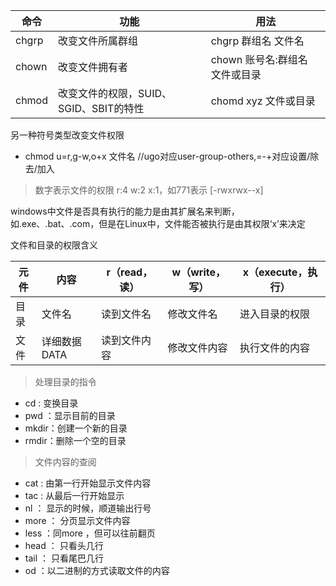 | 命令  | 功能                                   | 用法                           |
| ----- | -------------------------------------- | ------------------------------ |
| chgrp | 改变文件所属群组                       | chgrp  群组名 文件名           |
| chown | 改变文件拥有者                         | chown 账号名:群组名 文件或目录 |
| chmod | 改变文件的权限，SUID、SGID、SBIT的特性 | chomd xyz 文件或目录           |



另一种符号类型改变文件权限

- chmod     u=r,g-w,o+x 文件名  //ugo对应user-group-others,=-+对应设置/除去/加入

> 数字表示文件的权限 r:4  w:2 x:1，如771表示 [-rwxrwx--x] 



windows中文件是否具有执行的能力是由其扩展名来判断，如.exe、.bat、.com，但是在Linux中，文件能否被执行是由其权限‘x’来决定



文件和目录的权限含义

| 元件 | 内容         | r（read，读） | w（write，写） | x（execute，执行） |
| ---- | ------------ | ------------- | -------------- | ------------------ |
| 目录 | 文件名       | 读到文件名    | 修改文件名     | 进入目录的权限     |
| 文件 | 详细数据DATA | 读到文件内容  | 修改文件内容   | 执行文件的内容     |



> 处理目录的指令

-  cd : 变换目录
- pwd ：显示目前的目录
- mkdir：创建一个新的目录
- rmdir：删除一个空的目录



> 文件内容的查阅    

- cat  : 由第一行开始显示文件内容
- tac  : 从最后一行开始显示
- nl ： 显示的时候，顺道输出行号
- more ： 分页显示文件内容
- less ：同more ，但可以往前翻页
- head ： 只看头几行
- tail ： 只看尾巴几行
- od ：以二进制的方式读取文件的内容